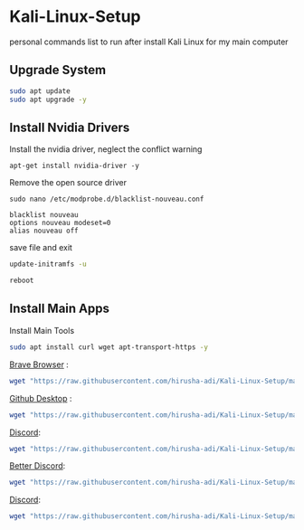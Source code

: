 # Kali-Linux-Setup
personal commands list to run after install Kali Linux for my main computer

## Upgrade System
```bash
sudo apt update
sudo apt upgrade -y
```

## Install Nvidia Drivers

Install the nvidia driver, neglect the conflict warning

```
apt-get install nvidia-driver -y
```

Remove the open source driver

```
sudo nano /etc/modprobe.d/blacklist-nouveau.conf
```


```
blacklist nouveau
options nouveau modeset=0
alias nouveau off
```

save file and exit

```bash
update-initramfs -u
```

```bash
reboot
```

## Install Main Apps

Install Main Tools
```bash
sudo apt install curl wget apt-transport-https -y
```


[Brave Browser](https://raw.githubusercontent.com/hirusha-adi/Kali-Linux-Setup/main/scripts/brave-browser.sh) :

```bash
wget "https://raw.githubusercontent.com/hirusha-adi/Kali-Linux-Setup/main/scripts/brave-browser.sh" && chmod +x ./brave-browser.sh && ./brave-browser.sh
```

[Github Desktop](https://raw.githubusercontent.com/hirusha-adi/Kali-Linux-Setup/main/scripts/github-desktop.sh) :

```bash
wget "https://raw.githubusercontent.com/hirusha-adi/Kali-Linux-Setup/main/scripts/github-desktop.sh" && chmod +x ./github-desktop.sh && ./github-desktop.sh
```

[Discord](https://raw.githubusercontent.com/hirusha-adi/Kali-Linux-Setup/main/scripts/discord.sh):

```bash
wget "https://raw.githubusercontent.com/hirusha-adi/Kali-Linux-Setup/main/scripts/discord.sh" && chmod +x ./discord.sh && ./discord.sh
```

[Better Discord](https://raw.githubusercontent.com/hirusha-adi/Kali-Linux-Setup/main/scripts/better-discord.sh):

```bash
wget "https://raw.githubusercontent.com/hirusha-adi/Kali-Linux-Setup/main/scripts/better-discord.sh" && chmod +x ./better-discord.sh && ./better-discord.sh
```

[Discord](https://raw.githubusercontent.com/hirusha-adi/Kali-Linux-Setup/main/scripts/vscode.sh):

```bash
wget "https://raw.githubusercontent.com/hirusha-adi/Kali-Linux-Setup/main/scripts/vscode.sh" && chmod +x ./vscode.sh && ./vscode.sh
```
